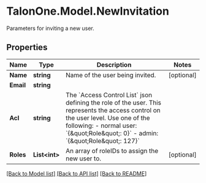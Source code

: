 # TalonOne.Model.NewInvitation
Parameters for inviting a new user.
## Properties

Name | Type | Description | Notes
------------ | ------------- | ------------- | -------------
**Name** | **string** | Name of the user being invited. | [optional] 
**Email** | **string** |  | 
**Acl** | **string** | The &#x60;Access Control List&#x60; json defining the role of the user.  This represents the access control on the user level. Use one of the following: - normal user: &#x60;{\&quot;Role\&quot;: 0}&#x60; - admin: &#x60;{\&quot;Role\&quot;: 127}&#x60;  | 
**Roles** | **List&lt;int&gt;** | An array of roleIDs to assign the new user to. | [optional] 

[[Back to Model list]](../README.md#documentation-for-models) [[Back to API list]](../README.md#documentation-for-api-endpoints) [[Back to README]](../README.md)

